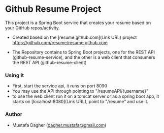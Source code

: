 # Github Resume Project #

This project is a Spring Boot service that creates your resume based on your GitHub repos/activity. 

* Created based on the [resume.github.com](Link URL) project
https://github.com/resume/resume.github.com

* The Repository contains to Spring Boot projects, one for the REST API (github-resume-service), and the other is a web client that consumers the REST API (github-resume-client)

### Using it ###

* First, start the service api, it runs on port 8090
* You may use the API through pointing to "/resumeAPI/{username}"
* to use the web client run it on a tomcat server or as a spring boot app, it starts on [localhost:8080](Link URL), point to "/resume" and use it. 

### Author ###

* Mustafa Dagher (dagher.mustafa@gmail.com)